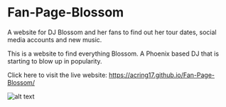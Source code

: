 # Fan-Page-Blossom
A website for DJ Blossom and her fans to find out her tour dates, social media accounts and new music.

This is a website to find everything Blossom. A Phoenix based DJ that is starting to blow up in popularity. 

Click here to visit the live website: https://acring17.github.io/Fan-Page-Blossom/

![alt text](https://github.com/ACring17/Project-Portfolio/blob/main/images/fan-page-blossom.jpeg)
